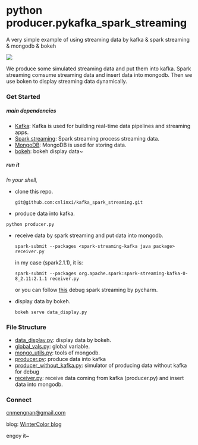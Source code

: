 # python producer.pykafka_spark_streaming
A very simple example of using streaming data by kafka &amp; spark streaming &amp; mongodb & bokeh

![](http://7xrvee.com1.z0.glb.clouddn.com/18-7-12/57092408.jpg)

We produce some simulated streaming data and put them into kafka. Spark streaming comsume streaming data and insert data into mongodb. Then we use boken to display streaming data dynamically.

### Get Started

##### main dependencies 

- [Kafka](http://kafka.apache.org/): Kafka is used for building real-time data pipelines and streaming apps. 
- [Spark streaming](https://spark.apache.org/streaming/): Spark streaming process streaming data.
- [MongoDB](https://www.mongodb.com/): MongoDB is used for storing data.
- [bokeh](https://bokeh.pydata.org/en/latest/): bokeh display data~

##### run it

*In your shell,*

- clone this repo.

  ```shell
  git@github.com:cnlinxi/kafka_spark_streaming.git
  ```

-  produce data into kafka.

  ```shell
  python producer.py
  ```

- receive data by spark streaming and put data into mongodb.

  ```
  spark-submit --packages <spark-streaming-kafka java package> receiver.py
  ```

  in my case (spark2.1.1), it is:

  ```
  spark-submit --packages org.apache.spark:spark-streaming-kafka-0-8_2.11:2.1.1 receiver.py
  ```

  or you can follow [this](https://stackoverflow.com/questions/35560767/pyspark-streaming-with-kafka-in-pycharm ) debug spark streaming by pycharm.

- display data by bokeh.

  ```
  bokeh serve data_display.py
  ```

### File Structure

- [data_display.py](https://github.com/cnlinxi/kafka_spark_streaming/blob/master/data_display.py): display data by bokeh.
- [global_vals.py](https://github.com/cnlinxi/kafka_spark_streaming/blob/master/global_vals.py): global variable.
- [mongo_utils.py](https://github.com/cnlinxi/kafka_spark_streaming/blob/master/mongo_utils.py): tools of mongodb.
- [producer.py](https://github.com/cnlinxi/kafka_spark_streaming/blob/master/producer.py): produce data into kafka 
- [producer_without_kafka.py](https://github.com/cnlinxi/kafka_spark_streaming/blob/master/producer_without_kafka.py): simulator of producing data without kafka for debug 
- [receiver.py](https://github.com/cnlinxi/kafka_spark_streaming/blob/master/receiver.py): receive data coming from kafka (producer.py) and insert data into mongodb.

### Connect

cnmengnan@gmail.com

blog: [WinterColor blog](http://wintercolor.azurewebsites.net/)

engoy it~